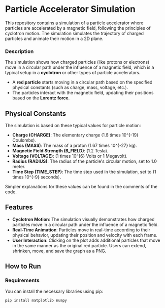 # Particle Accelerator Simulation

This repository contains a simulation of a particle accelerator where particles are accelerated by a magnetic field, following the principles of cyclotron motion. The simulation simulates the trajectory of charged particles and animate their motion in a 2D plane.

### Description

The simulation shows how charged particles (like protons or electrons) move in a circular path under the influence of a magnetic field, which is a typical setup in a **cyclotron** or other types of particle accelerators.

- A **red particle** starts moving in a circular path based on the specified physical constants (such as charge, mass, voltage, etc.).
- The particles interact with the magnetic field, updating their positions based on the **Lorentz force**.

## Physical Constants

The simulation is based on these typical values for particle motion:

  - **Charge (CHARGE)**: The elementary charge (1.6 times 10^{-19} Coulombs).
  - **Mass (MASS)**: The mass of a proton (1.67 times 10^{-27} kg).
  - **Magnetic Field Strength (B_FIELD)**: (1.2 Tesla).
  - **Voltage (VOLTAGE)**: (1 times 10^{6} Volts or 1 Megavolt).
  - **Radius (RADIUS)**: The radius of the particle's circular motion, set to 1.0 meter.
  - **Time Step (TIME_STEP)**: The time step used in the simulation, set to (1 times 10^{-9} seconds).

Simpler explanations for these values can be found in the comments of the code.

## Features

  - **Cyclotron Motion**: The simulation visually demonstrates how charged particles move in a circular path under the influence of a magnetic field.
  - **Real-Time Animation**: Particles move in real-time according to their physical behavior, updating their position and velocity with each frame.
  - **User Interaction**: Clicking on the plot adds additional particles that move in the same manner as the original red particle. Users can extend, shrinken, move, and save the graph as a PNG.

## How to Run

### Requirements

You can install the necessary libraries using pip:

```bash
pip install matplotlib numpy
